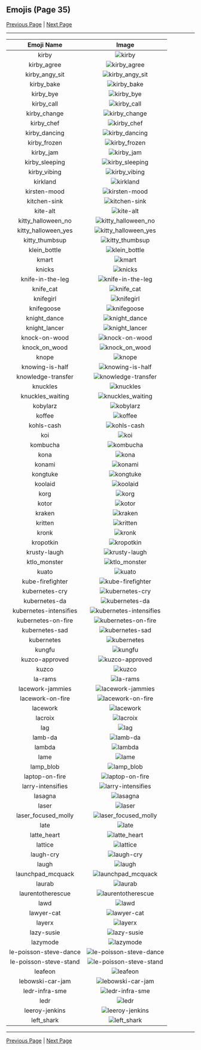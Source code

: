 
## Emojis (Page 35)

[Previous Page](/docs/rc/page-j-0034.md)
  | [Next Page](/docs/rc/page-l-0036.md)

<hr />

|Emoji Name|Image|
| :-: | :-: |
|kirby| ![kirby](/emojis/rc/kirby.gif)|
|kirby_agree| ![kirby_agree](/emojis/rc/kirby_agree.png)|
|kirby_angy_sit| ![kirby_angy_sit](/emojis/rc/kirby_angy_sit.png)|
|kirby_bake| ![kirby_bake](/emojis/rc/kirby_bake.gif)|
|kirby_bye| ![kirby_bye](/emojis/rc/kirby_bye.gif)|
|kirby_call| ![kirby_call](/emojis/rc/kirby_call.gif)|
|kirby_change| ![kirby_change](/emojis/rc/kirby_change.gif)|
|kirby_chef| ![kirby_chef](/emojis/rc/kirby_chef.gif)|
|kirby_dancing| ![kirby_dancing](/emojis/rc/kirby_dancing.gif)|
|kirby_frozen| ![kirby_frozen](/emojis/rc/kirby_frozen.png)|
|kirby_jam| ![kirby_jam](/emojis/rc/kirby_jam.gif)|
|kirby_sleeping| ![kirby_sleeping](/emojis/rc/kirby_sleeping.gif)|
|kirby_vibing| ![kirby_vibing](/emojis/rc/kirby_vibing.gif)|
|kirkland| ![kirkland](/emojis/rc/kirkland.png)|
|kirsten-mood| ![kirsten-mood](/emojis/rc/kirsten-mood.png)|
|kitchen-sink| ![kitchen-sink](/emojis/rc/kitchen-sink.png)|
|kite-alt| ![kite-alt](/emojis/rc/kite-alt.png)|
|kitty_halloween_no| ![kitty_halloween_no](/emojis/rc/kitty_halloween_no.png)|
|kitty_halloween_yes| ![kitty_halloween_yes](/emojis/rc/kitty_halloween_yes.png)|
|kitty_thumbsup| ![kitty_thumbsup](/emojis/rc/kitty_thumbsup.gif)|
|klein_bottle| ![klein_bottle](/emojis/rc/klein_bottle.jpg)|
|kmart| ![kmart](/emojis/rc/kmart.png)|
|knicks| ![knicks](/emojis/rc/knicks.png)|
|knife-in-the-leg| ![knife-in-the-leg](/emojis/rc/knife-in-the-leg.png)|
|knife_cat| ![knife_cat](/emojis/rc/knife_cat.png)|
|knifegirl| ![knifegirl](/emojis/rc/knifegirl.png)|
|knifegoose| ![knifegoose](/emojis/rc/knifegoose.png)|
|knight_dance| ![knight_dance](/emojis/rc/knight_dance.gif)|
|knight_lancer| ![knight_lancer](/emojis/rc/knight_lancer.jpg)|
|knock-on-wood| ![knock-on-wood](/emojis/rc/knock-on-wood.gif)|
|knock_on_wood| ![knock_on_wood](/emojis/rc/knock_on_wood.gif)|
|knope| ![knope](/emojis/rc/knope.png)|
|knowing-is-half| ![knowing-is-half](/emojis/rc/knowing-is-half.jpg)|
|knowledge-transfer| ![knowledge-transfer](/emojis/rc/knowledge-transfer.png)|
|knuckles| ![knuckles](/emojis/rc/knuckles.gif)|
|knuckles_waiting| ![knuckles_waiting](/emojis/rc/knuckles_waiting.gif)|
|kobylarz| ![kobylarz](/emojis/rc/kobylarz.png)|
|koffee| ![koffee](/emojis/rc/koffee.png)|
|kohls-cash| ![kohls-cash](/emojis/rc/kohls-cash.png)|
|koi| ![koi](/emojis/rc/koi.jpg)|
|kombucha| ![kombucha](/emojis/rc/kombucha.png)|
|kona| ![kona](/emojis/rc/kona.png)|
|konami| ![konami](/emojis/rc/konami.png)|
|kongtuke| ![kongtuke](/emojis/rc/kongtuke.png)|
|koolaid| ![koolaid](/emojis/rc/koolaid.png)|
|korg| ![korg](/emojis/rc/korg.png)|
|kotor| ![kotor](/emojis/rc/kotor.png)|
|kraken| ![kraken](/emojis/rc/kraken.png)|
|kritten| ![kritten](/emojis/rc/kritten.png)|
|kronk| ![kronk](/emojis/rc/kronk.png)|
|kropotkin| ![kropotkin](/emojis/rc/kropotkin.jpg)|
|krusty-laugh| ![krusty-laugh](/emojis/rc/krusty-laugh.gif)|
|ktlo_monster| ![ktlo_monster](/emojis/rc/ktlo_monster.png)|
|kuato| ![kuato](/emojis/rc/kuato.jpg)|
|kube-firefighter| ![kube-firefighter](/emojis/rc/kube-firefighter.png)|
|kubernetes-cry| ![kubernetes-cry](/emojis/rc/kubernetes-cry.png)|
|kubernetes-da| ![kubernetes-da](/emojis/rc/kubernetes-da.png)|
|kubernetes-intensifies| ![kubernetes-intensifies](/emojis/rc/kubernetes-intensifies.gif)|
|kubernetes-on-fire| ![kubernetes-on-fire](/emojis/rc/kubernetes-on-fire.gif)|
|kubernetes-sad| ![kubernetes-sad](/emojis/rc/kubernetes-sad.png)|
|kubernetes| ![kubernetes](/emojis/rc/kubernetes.png)|
|kungfu| ![kungfu](/emojis/rc/kungfu.gif)|
|kuzco-approved| ![kuzco-approved](/emojis/rc/kuzco-approved.png)|
|kuzco| ![kuzco](/emojis/rc/kuzco.png)|
|la-rams| ![la-rams](/emojis/rc/la-rams.png)|
|lacework-jammies| ![lacework-jammies](/emojis/rc/lacework-jammies.gif)|
|lacework-on-fire| ![lacework-on-fire](/emojis/rc/lacework-on-fire.gif)|
|lacework| ![lacework](/emojis/rc/lacework.png)|
|lacroix| ![lacroix](/emojis/rc/lacroix.png)|
|lag| ![lag](/emojis/rc/lag.png)|
|lamb-da| ![lamb-da](/emojis/rc/lamb-da.png)|
|lambda| ![lambda](/emojis/rc/lambda.png)|
|lame| ![lame](/emojis/rc/lame.png)|
|lamp_blob| ![lamp_blob](/emojis/rc/lamp_blob.gif)|
|laptop-on-fire| ![laptop-on-fire](/emojis/rc/laptop-on-fire.gif)|
|larry-intensifies| ![larry-intensifies](/emojis/rc/larry-intensifies.gif)|
|lasagna| ![lasagna](/emojis/rc/lasagna.png)|
|laser| ![laser](/emojis/rc/laser.png)|
|laser_focused_molly| ![laser_focused_molly](/emojis/rc/laser_focused_molly.png)|
|late| ![late](/emojis/rc/late.gif)|
|latte_heart| ![latte_heart](/emojis/rc/latte_heart.png)|
|lattice| ![lattice](/emojis/rc/lattice.png)|
|laugh-cry| ![laugh-cry](/emojis/rc/laugh-cry.png)|
|laugh| ![laugh](/emojis/rc/laugh.gif)|
|launchpad_mcquack| ![launchpad_mcquack](/emojis/rc/launchpad_mcquack.png)|
|laurab| ![laurab](/emojis/rc/laurab.png)|
|laurentotherescue| ![laurentotherescue](/emojis/rc/laurentotherescue.png)|
|lawd| ![lawd](/emojis/rc/lawd.png)|
|lawyer-cat| ![lawyer-cat](/emojis/rc/lawyer-cat.jpg)|
|layerx| ![layerx](/emojis/rc/layerx.png)|
|lazy-susie| ![lazy-susie](/emojis/rc/lazy-susie.png)|
|lazymode| ![lazymode](/emojis/rc/lazymode.gif)|
|le-poisson-steve-dance| ![le-poisson-steve-dance](/emojis/rc/le-poisson-steve-dance.gif)|
|le-poisson-steve-stand| ![le-poisson-steve-stand](/emojis/rc/le-poisson-steve-stand.gif)|
|leafeon| ![leafeon](/emojis/rc/leafeon.png)|
|lebowski-car-jam| ![lebowski-car-jam](/emojis/rc/lebowski-car-jam.gif)|
|ledr-infra-sme| ![ledr-infra-sme](/emojis/rc/ledr-infra-sme.jpg)|
|ledr| ![ledr](/emojis/rc/ledr.jpg)|
|leeroy-jenkins| ![leeroy-jenkins](/emojis/rc/leeroy-jenkins.jpg)|
|left_shark| ![left_shark](/emojis/rc/left_shark.gif)|

<hr/>

[Previous Page](/docs/rc/page-j-0034.md)
  | [Next Page](/docs/rc/page-l-0036.md)
